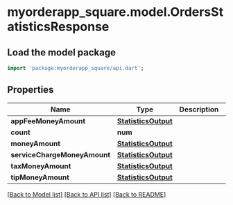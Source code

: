 # myorderapp_square.model.OrdersStatisticsResponse

## Load the model package
```dart
import 'package:myorderapp_square/api.dart';
```

## Properties
Name | Type | Description | Notes
------------ | ------------- | ------------- | -------------
**appFeeMoneyAmount** | [**StatisticsOutput**](StatisticsOutput.md) |  | [optional] 
**count** | **num** |  | [optional] 
**moneyAmount** | [**StatisticsOutput**](StatisticsOutput.md) |  | [optional] 
**serviceChargeMoneyAmount** | [**StatisticsOutput**](StatisticsOutput.md) |  | [optional] 
**taxMoneyAmount** | [**StatisticsOutput**](StatisticsOutput.md) |  | [optional] 
**tipMoneyAmount** | [**StatisticsOutput**](StatisticsOutput.md) |  | [optional] 

[[Back to Model list]](../README.md#documentation-for-models) [[Back to API list]](../README.md#documentation-for-api-endpoints) [[Back to README]](../README.md)


